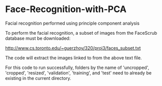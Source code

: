 # Face-Recognition-with-PCA
Facial recognition performed using principle component analysis

To perform the facial recognition, a subset of images from the FaceScrub database must be downloaded:


http://www.cs.toronto.edu/~guerzhoy/320/proj3/faces_subset.txt


The code will extract the images linked to from the above text file.


For this code to run successfully, folders by the name of 'uncropped', 'cropped', 'resized', 'validation', 'training', and 'test' need to already be existing in the current directory. 
